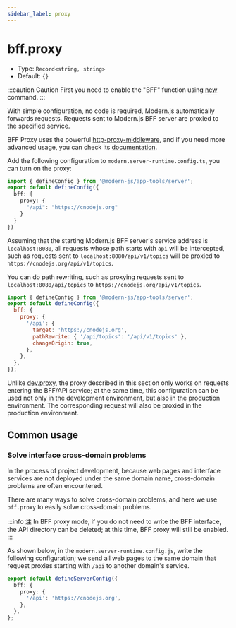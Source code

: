 ```yaml
---
sidebar_label: proxy
---
```


# bff.proxy

* Type: `Record<string, string>`
* Default: `{}`

:::caution Caution
First you need to enable the "BFF" function using [new](/docs/apis/app/commands/new) command.
:::

With simple configuration, no code is required, Modern.js automatically forwards requests. Requests sent to Modern.js BFF server are proxied to the specified service.

BFF Proxy uses the powerful [http-proxy-middleware](https://github.com/chimurai/http-proxy-middleware), and if you need more advanced usage, you can check its [documentation](https://github.com/chimurai/http-proxy-middleware#options).

Add the following configuration to `modern.server-runtime.config.ts`, you can turn on the proxy:

```typescript title="modern.server-runtime.config.ts"
import { defineConfig } from '@modern-js/app-tools/server';
export default defineConfig({
  bff: {
    proxy: {
      "/api": "https://cnodejs.org"
    }
  }
})
```

Assuming that the starting Modern.js BFF server's service address is `localhost:8080`, all requests whose path starts with `api` will be intercepted, such as requests sent to `localhost:8080/api/v1/topics` will be proxied to `https://cnodejs.org/api/v1/topics`.

You can do path rewriting, such as proxying requests sent to `localhost:8080/api/topics` to `https://cnodejs.org/api/v1/topics`.

```js title="modern.server-runtime.config.js"
import { defineConfig } from '@modern-js/app-tools/server';
export default defineConfig({
  bff: {
    proxy: {
      '/api': {
        target: 'https://cnodejs.org',
        pathRewrite: { '/api/topics': '/api/v1/topics' },
        changeOrigin: true,
      },
    },
  },
});
```

Unlike [dev.proxy](/docs/configure/app/dev/proxy), the proxy described in this section only works on requests entering the BFF/API service; at the same time, this configuration can be used not only in the development environment, but also in the production environment. The corresponding request will also be proxied in the production environment.

## Common usage

### Solve interface cross-domain problems

In the process of project development, because web pages and interface services are not deployed under the same domain name, cross-domain problems are often encountered.

There are many ways to solve cross-domain problems, and here we use `bff.proxy` to easily solve cross-domain problems.


:::info 注
In BFF proxy mode, if you do not need to write the BFF interface, the API directory can be deleted; at this time, BFF proxy will still be enabled.
:::

As shown below, in the `modern.server-runtime.config.js`, write the following configuration; we send all web pages to the same domain that request proxies starting with `/api` to another domain's service.

```typescript title="modern.server-runtime.config.ts"
export default defineServerConfig({
  bff: {
    proxy: {
      '/api': 'https://cnodejs.org',
    },
  },
};
```

